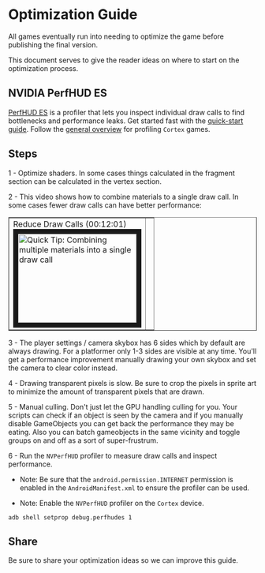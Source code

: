 # Optimization Guide #

All games eventually run into needing to optimize the game before publishing the final version.

This document serves to give the reader ideas on where to start on the optimization process.

## NVIDIA PerfHUD ES ##

[PerfHUD ES](https://developer.nvidia.com/nvidia-perfhud-es) is a profiler that lets you inspect individual draw calls to find bottlenecks and performance leaks.
Get started fast with the [quick-start guide](http://docs.nvidia.com/gameworks/index.html#developertools/mobile/perfhud_es/perfhud_quickstart_guide.htm). 
Follow the [general overview](http://error454.com/2013/11/14/profiling-ouya-tegra-3-games-using-nvidia-perfhud-es/) for profiling `Cortex` games.

## Steps ##

1 - Optimize shaders. In some cases things calculated in the fragment section can be calculated in the vertex section.

2 - This video shows how to combine materials to a single draw call. In some cases fewer draw calls can have better performance:

<table border=1>

 <tr>
 <td>Reduce Draw Calls (00:12:01)<br/>
<a href="http://www.youtube.com/watch?feature=player_embedded&v=O3dbE2t8lPQ" target="_blank">
<img src="http://img.youtube.com/vi/O3dbE2t8lPQ/0.jpg" alt="Quick Tip: Combining multiple materials into a single draw call " width="240" height="180" border="10" /></a>
 </td>
  <td></td>
 </tr>

</table>

3 - The player settings / camera skybox has 6 sides which by default are always drawing. For a platformer only 1-3 sides are visible at any time. You'll get a performance improvement manually drawing your own skybox and set the camera to clear color instead.

4 - Drawing transparent pixels is slow. Be sure to crop the pixels in sprite art to minimize the amount of transparent pixels that are drawn.

5 - Manual culling. Don't just let the GPU handling culling for you. Your scripts can check if an object is seen by the camera and if you manually disable GameObjects you can get back the performance they may be eating. Also you can batch gameobjects in the same vicinity and toggle groups on and off as a sort of super-frustrum.

6 - Run the `NVPerfHUD` profiler to measure draw calls and inspect performance.

* Note: Be sure that the `android.permission.INTERNET` permission is enabled in the `AndroidManifest.xml` to ensure the profiler can be used.

* Note: Enable the `NVPerfHUD` profiler on the `Cortex` device.

```
adb shell setprop debug.perfhudes 1
```


## Share ##

Be sure to share your optimization ideas so we can improve this guide.
